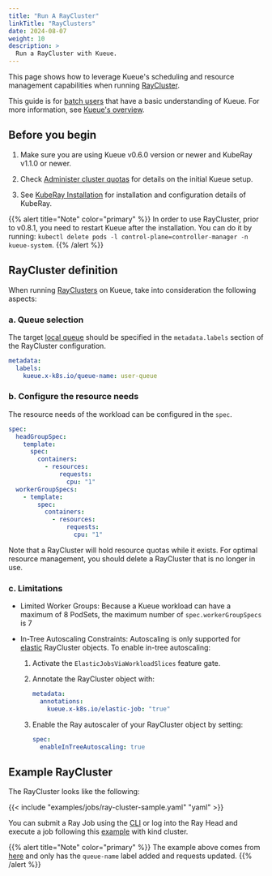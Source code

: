 ```yaml
---
title: "Run A RayCluster"
linkTitle: "RayClusters"
date: 2024-08-07
weight: 10
description: >
  Run a RayCluster with Kueue.
---
```


This page shows how to leverage Kueue's scheduling and resource management capabilities when running [RayCluster](https://docs.ray.io/en/latest/cluster/kubernetes/getting-started/raycluster-quick-start.html).

This guide is for [batch users](/docs/tasks#batch-user) that have a basic understanding of Kueue. For more information, see [Kueue's overview](/docs/overview).

## Before you begin

1. Make sure you are using Kueue v0.6.0 version or newer and KubeRay v1.1.0 or newer.

2. Check [Administer cluster quotas](/docs/tasks/manage/administer_cluster_quotas) for details on the initial Kueue setup.

3. See [KubeRay Installation](https://docs.ray.io/en/latest/cluster/kubernetes/getting-started/raycluster-quick-start.html#step-2-deploy-a-kuberay-operator) for installation and configuration details of KubeRay.

{{% alert title="Note" color="primary" %}}
In order to use RayCluster, prior to v0.8.1, you need to restart Kueue after the installation.
You can do it by running: `kubectl delete pods -l control-plane=controller-manager -n kueue-system`.
{{% /alert %}}

## RayCluster definition

When running [RayClusters](https://docs.ray.io/en/latest/cluster/kubernetes/getting-started/raycluster-quick-start.html) on
Kueue, take into consideration the following aspects:

### a. Queue selection

The target [local queue](/docs/concepts/local_queue) should be specified in the `metadata.labels` section of the RayCluster configuration.

```yaml
metadata:
  labels:
    kueue.x-k8s.io/queue-name: user-queue
```

### b. Configure the resource needs

The resource needs of the workload can be configured in the `spec`.

```yaml
spec:
  headGroupSpec:
    template:
      spec:
        containers:
          - resources:
              requests:
                cpu: "1"
  workerGroupSpecs:
    - template:
        spec:
          containers:
            - resources:
                requests:
                  cpu: "1"
```

Note that a RayCluster will hold resource quotas while it exists. For optimal resource management, you should delete a RayCluster that is no longer in use.

### c. Limitations
- Limited Worker Groups: Because a Kueue workload can have a maximum of 8 PodSets, the maximum number of `spec.workerGroupSpecs` is 7
- In-Tree Autoscaling Constraints: Autoscaling is only supported for [elastic](/docs/concepts/elastic_workload) RayCluster objects. To enable in-tree autoscaling:

  1. Activate the `ElasticJobsViaWorkloadSlices` feature gate.
  2. Annotate the RayCluster object with:

     ```yaml
     metadata:
       annotations:
         kueue.x-k8s.io/elastic-job: "true"
     ```
  3. Enable the Ray autoscaler of your RayCluster object by setting:

     ```yaml
     spec:
       enableInTreeAutoscaling: true
     ```

## Example RayCluster

The RayCluster looks like the following:

{{< include "examples/jobs/ray-cluster-sample.yaml" "yaml" >}}

You can submit a Ray Job using the [CLI](https://docs.ray.io/en/latest/cluster/running-applications/job-submission/quickstart.html) or log into the Ray Head and execute a job following this [example](https://ray-project.github.io/kuberay/deploy/helm-cluster/#end-to-end-example) with kind cluster.

{{% alert title="Note" color="primary" %}}
The example above comes from [here](https://raw.githubusercontent.com/ray-project/kuberay/v1.4.2/ray-operator/config/samples/ray-cluster.complete.yaml)
and only has the `queue-name` label added and requests updated.
{{% /alert %}}